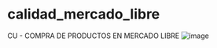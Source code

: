 # calidad_mercado_libre




CU - COMPRA DE PRODUCTOS EN MERCADO LIBRE
![image](https://user-images.githubusercontent.com/92561404/137434156-13493419-7ea3-4a96-a03c-d3567ee79a42.png)

